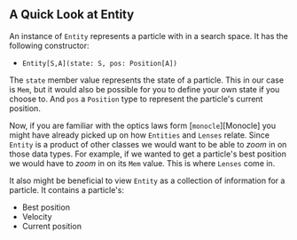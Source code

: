 ## A Quick Look at Entity

An instance of `Entity` represents a particle with in a search space.
It has the following constructor:

- `Entity[S,A](state: S, pos: Position[A])`

The `state` member value represents the state of a particle.
This in our case is `Mem`, but it would also be possible for you to define your own state if you choose to.
And `pos` a `Position` type to represent the particle's current position.

Now, if you are familiar with the optics laws form [`monocle`][Monocle] you might have already picked up on how `Entities` and `Lenses` relate.
Since `Entity` is a product of other classes we would want to be able to *zoom* in on those data types.
For example, if we wanted to get a particle's best position we would have to *zoom* in on its `Mem` value.
This is where `Lenses` come in.

It also might be beneficial to view `Entity` as a collection of information for a particle. It contains a particle's:

- Best position
- Velocity
- Current position